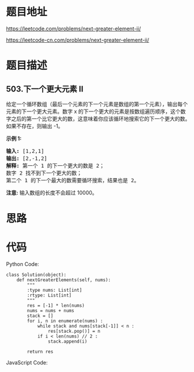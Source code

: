 # 题目地址
https://leetcode.com/problems/next-greater-element-ii/

https://leetcode-cn.com/problems/next-greater-element-ii/
# 题目描述
## 503.下一个更大元素 II
<p>给定一个循环数组（最后一个元素的下一个元素是数组的第一个元素），输出每个元素的下一个更大元素。数字 x 的下一个更大的元素是按数组遍历顺序，这个数字之后的第一个比它更大的数，这意味着你应该循环地搜索它的下一个更大的数。如果不存在，则输出 -1。</p>

<p><strong>示例 1:</strong></p>

<pre>
<strong>输入:</strong> [1,2,1]
<strong>输出:</strong> [2,-1,2]
<strong>解释:</strong> 第一个 1 的下一个更大的数是 2；
数字 2 找不到下一个更大的数； 
第二个 1 的下一个最大的数需要循环搜索，结果也是 2。
</pre>

<p><strong>注意:</strong> 输入数组的长度不会超过 10000。</p>

# 思路

# 代码
Python Code:

```
class Solution(object):
    def nextGreaterElements(self, nums):
        """
        :type nums: List[int]
        :rtype: List[int]
        """
        res = [-1] * len(nums)
        nums = nums + nums
        stack = []
        for i, n in enumerate(nums) :
            while stack and nums[stack[-1]] < n :
                res[stack.pop()] = n
            if i < len(nums) // 2 :
                stack.append(i)
        
        return res
```
JavaScript Code:

```

```
